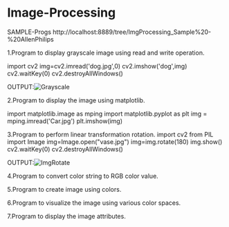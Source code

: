# Image-Processing
SAMPLE-Progs
http://localhost:8889/tree/ImgProcessing_Sample%20-%20AllenPhilips

1.Program to display grayscale image using read and write operation.

import cv2 
img=cv2.imread('dog.jpg',0)
cv2.imshow('dog',img)
cv2.waitKey(0)
cv2.destroyAllWindows()

OUTPUT:![Grayscale](https://user-images.githubusercontent.com/98145104/173812852-eb93e44b-8173-49e1-9d47-96ee02db6739.png)

2.Program to display the image using matplotlib.

import matplotlib.image as mping
import matplotlib.pyplot as plt
img = mping.imread('Car.jpg')
plt.imshow(img)

3.Program to perform linear transformation rotation.
import cv2
from PIL import Image
img=Image.open("vase.jpg")
img=img.rotate(180)
img.show()
cv2.waitKey(0)
cv2.destroyAllWindows()

OUTPUT:![ImgRotate](https://user-images.githubusercontent.com/98145104/173812749-03040197-bc0e-44b9-a3ef-95ae5b41c649.png)

4.Program to convert color string to RGB color value.

5.Program to create image using colors.


6.Program to visualize the image using various color spaces.

7.Program to display the image attributes.
